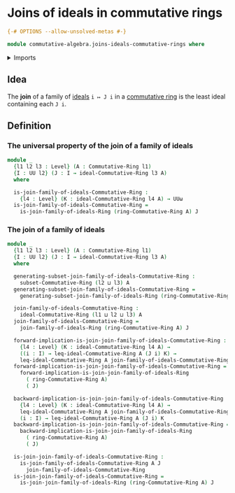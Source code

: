 # Joins of ideals in commutative rings

```agda
{-# OPTIONS --allow-unsolved-metas #-}

module commutative-algebra.joins-ideals-commutative-rings where
```

<details><summary>Imports</summary>

```agda
open import commutative-algebra.commutative-rings
open import commutative-algebra.ideals-commutative-rings
open import commutative-algebra.poset-of-ideals-commutative-rings
open import commutative-algebra.subsets-commutative-rings

open import foundation.universe-levels

open import order-theory.least-upper-bounds-large-posets

open import ring-theory.joins-ideals-rings
```

</details>

## Idea

The **join** of a family of
[ideals](commutative-algebra.ideals-commutative-rings.md) `i ↦ J i` in a
[commutative ring](commutative-algebra.commutative-rings.md) is the least ideal
containing each `J i`.

## Definition

### The universal property of the join of a family of ideals

```agda
module _
  {l1 l2 l3 : Level} (A : Commutative-Ring l1)
  {I : UU l2} (J : I → ideal-Commutative-Ring l3 A)
  where

  is-join-family-of-ideals-Commutative-Ring :
    {l4 : Level} (K : ideal-Commutative-Ring l4 A) → UUω
  is-join-family-of-ideals-Commutative-Ring =
    is-join-family-of-ideals-Ring (ring-Commutative-Ring A) J
```

### The join of a family of ideals

```agda
module _
  {l1 l2 l3 : Level} (A : Commutative-Ring l1)
  {I : UU l2} (J : I → ideal-Commutative-Ring l3 A)
  where

  generating-subset-join-family-of-ideals-Commutative-Ring :
    subset-Commutative-Ring (l2 ⊔ l3) A
  generating-subset-join-family-of-ideals-Commutative-Ring =
    generating-subset-join-family-of-ideals-Ring (ring-Commutative-Ring A) J

  join-family-of-ideals-Commutative-Ring :
    ideal-Commutative-Ring (l1 ⊔ l2 ⊔ l3) A
  join-family-of-ideals-Commutative-Ring =
    join-family-of-ideals-Ring (ring-Commutative-Ring A) J

  forward-implication-is-join-join-family-of-ideals-Commutative-Ring :
    {l4 : Level} (K : ideal-Commutative-Ring l4 A) →
    ((i : I) → leq-ideal-Commutative-Ring A (J i) K) →
    leq-ideal-Commutative-Ring A join-family-of-ideals-Commutative-Ring K
  forward-implication-is-join-join-family-of-ideals-Commutative-Ring =
    forward-implication-is-join-join-family-of-ideals-Ring
      ( ring-Commutative-Ring A)
      ( J)

  backward-implication-is-join-join-family-of-ideals-Commutative-Ring :
    {l4 : Level} (K : ideal-Commutative-Ring l4 A) →
    leq-ideal-Commutative-Ring A join-family-of-ideals-Commutative-Ring K →
    (i : I) → leq-ideal-Commutative-Ring A (J i) K
  backward-implication-is-join-join-family-of-ideals-Commutative-Ring =
    backward-implication-is-join-join-family-of-ideals-Ring
      ( ring-Commutative-Ring A)
      ( J)

  is-join-join-family-of-ideals-Commutative-Ring :
    is-join-family-of-ideals-Commutative-Ring A J
      join-family-of-ideals-Commutative-Ring
  is-join-join-family-of-ideals-Commutative-Ring =
    is-join-join-family-of-ideals-Ring (ring-Commutative-Ring A) J
```
